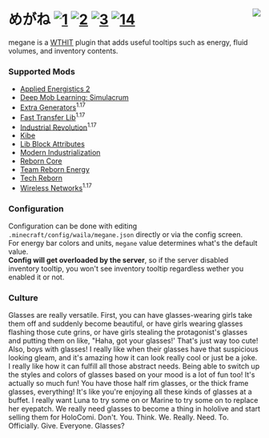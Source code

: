 # めがね [![1][1]][6]  [![2][2]][4]  [![3][3]][5] [![14][14]][15] <img src="https://user-images.githubusercontent.com/21150434/122664496-ff7ed300-d1cb-11eb-871a-6671514f01ed.png" align="right"/>

megane is a [WTHIT][11] plugin that adds useful tooltips such as energy, fluid volumes, and inventory contents.

### Supported Mods
- [Applied Energistics 2](https://www.curseforge.com/minecraft/mc-mods/applied-energistics-2)
- [Deep Mob Learning: Simulacrum](https://www.curseforge.com/minecraft/mc-mods/deep-mob-learning-simulacrum)
- [Extra Generators](https://www.curseforge.com/minecraft/mc-mods/extra-generators)<sup>1.17</sup>
- [Fast Transfer Lib](https://github.com/Technici4n/FastTransferLib)<sup>1.17</sup>
- [Industrial Revolution](https://www.curseforge.com/minecraft/mc-mods/industrial-revolution)<sup>1.17</sup>
- [Kibe](https://www.curseforge.com/minecraft/mc-mods/kibe)
- [Lib Block Attributes](https://www.curseforge.com/minecraft/mc-mods/libblockattributes)
- [Modern Industrialization](https://www.curseforge.com/minecraft/mc-mods/modern-industrialization)
- [Reborn Core](https://www.curseforge.com/minecraft/mc-mods/reborncore)
- [Team Reborn Energy](https://github.com/TechReborn/energy)
- [Tech Reborn](https://www.curseforge.com/minecraft/mc-mods/techreborn)
- [Wireless Networks](https://www.curseforge.com/minecraft/mc-mods/wireless-networks)<sup>1.17</sup>

### Configuration
Configuration can be done with editing `.minecraft/config/waila/megane.json` directly or via the config screen.    
For energy bar colors and units, `megane` value determines what's the default value.    
**Config will get overloaded by the server**, so if the server disabled inventory tooltip, you won't see inventory tooltip regardless wether you
enabled it or not.

### Culture

Glasses are really versatile. First, you can have glasses-wearing girls take them off and suddenly become beautiful, or have girls wearing glasses
flashing those cute grins, or have girls stealing the protagonist's glasses and putting them on like, "Haha, got your glasses!' That's just way too
cute! Also, boys with glasses! I really like when their glasses have that suspicious looking gleam, and it's amazing how it can look really cool or
just be a joke. I really like how it can fulfill all those abstract needs. Being able to switch up the styles and colors of glasses based on your mood
is a lot of fun too! It's actually so much fun! You have those half rim glasses, or the thick frame glasses, everything! It's like you're enjoying all
these kinds of glasses at a buffet. I really want Luna to try some on or Marine to try some on to replace her eyepatch. We really need glasses to
become a thing in hololive and start selling them for HoloComi. Don't. You. Think. We. Really. Need. To. Officially. Give. Everyone. Glasses?

[1]: https://img.shields.io/badge/minecraft-1.16+-brightgreen
[2]: https://img.shields.io/badge/loader-Fabric-blue
[3]: https://img.shields.io/badge/code_quality-F-red
[4]: https://fabricmc.net
[5]: https://git.io/code-quality
[6]: https://minecraft.net
[11]: https://www.curseforge.com/minecraft/mc-mods/wthit
[14]: https://img.shields.io/badge/dynamic/json?color=orange&label=downloads&query=downloadCount&url=https%3A%2F%2Faddons-ecs.forgesvc.net%2Fapi%2Fv2%2Faddon%2F408118&logo=curseforge
[15]: https://www.curseforge.com/minecraft/mc-mods/megane
